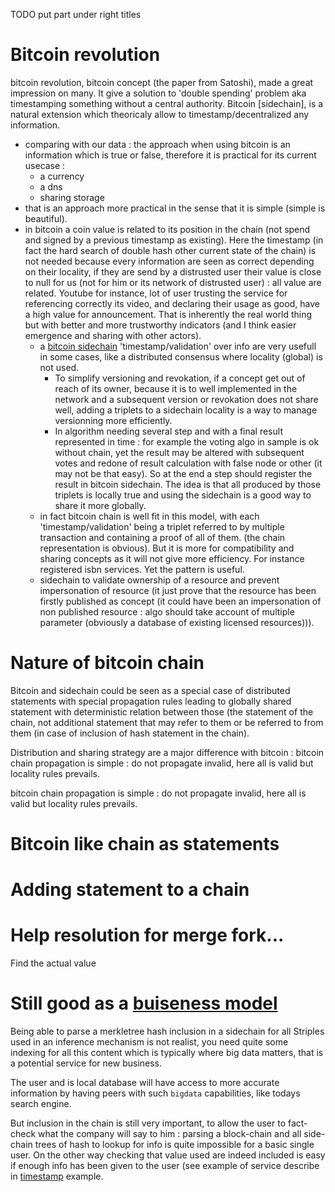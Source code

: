 [hm]: # (+++)
[hm]: # (date = "2015-05-30T12:43:26+01:00")
[hm]: # (draft = true)
[hm]: # (title = "Sidechain and striple")
[hm]: # (+++)



TODO put part under right titles

# Bitcoin revolution

bitcoin revolution, bitcoin concept (the paper from Satoshi), made a great impression on many. It give a solution to 'double spending' problem aka timestamping something without a central authority. Bitcoin [sidechain], is a natural extension which theoricaly allow to timestamp/decentralized any information.
  - comparing with our data : the approach when using bitcoin is an information which is true or false, therefore it is practical for its current usecase :
    - a currency
    - a dns
    - sharing storage
  - that is an approach more practical in the sense that it is simple (simple is beautiful).
  - in bitcoin a coin value is related to its position in the chain (not spend and signed by a previous timestamp as existing). Here the timestamp (in fact the hard search of double hash other current state of the chain) is not needed because every information are seen as correct depending on their locality, if they are send by a distrusted user their value is close to null for us (not for him or its network of distrusted user) : all value are related. Youtube for instance, lot of user trusting the service for referencing correctly its video, and declaring their usage as good, have a high value for announcement. That is inherently the real world thing but with better and more trustworthy indicators (and I think easier emergence and sharing with other actors).
    - a [bitcoin sidechain](./sidechaintimestamp.md) 'timestamp/validation' over info are very usefull in some cases, like a distributed consensus where locality (global) is not used.
      - To simplify versioning and revokation, if a concept get out of reach of its owner, because it is to well implemented in the network and a subsequent version or revokation does not share well, adding a triplets to a sidechain locality is a way to manage versionning more efficiently.
      - In algorithm needing several step and with a final result represented in time : for example the voting algo in sample is ok without chain, yet the result may be altered with subsequent votes and redone of result calculation with false node or other (it may not be that easy). So at the end a step should register the result in bitcoin sidechain. The idea is that all produced by those triplets is locally true and using the sidechain is a good way to share it more globally.
    - in fact bitcoin chain is well fit in this model, with each 'timestamp/validation' being a triplet referred to by multiple transaction and containing a proof of all of them. (the chain representation is obvious). But it is more for compatibility and sharing concepts as it will not give more efficiency. For instance registered isbn services. Yet the pattern is useful.
    - sidechain to validate ownership of a resource and prevent impersonation of resource (it just prove that the resource has been firstly published as concept (it could have been an impersonation of non published resource : algo should take account of multiple parameter (obviously a database of existing licensed resources))).




# Nature of bitcoin chain

Bitcoin and sidechain could be seen as a special case of distributed statements with special propagation rules leading to globally shared statement with deterministic relation between those (the statement of the chain, not additional statement that may refer to them or be referred to from them (in case of inclusion of hash statement in the chain).

Distribution and sharing strategy are a major difference with bitcoin : bitcoin chain propagation is simple : do not propagate invalid, here all is valid but locality rules prevails. 

bitcoin chain propagation is simple : do not propagate invalid, here all is valid but locality rules prevails.

# Bitcoin like chain as statements

# Adding statement to a chain


# Help resolution for merge fork...

Find the actual value

# Still good as a [buiseness model](./company.md)

Being able to parse a merkletree hash inclusion in a sidechain for all Striples used in an inference mechanism is not realist, you need quite some indexing for all this content which is typically where big data matters, that is a potential service for new business.

The user and is local database will have access to more accurate information by having peers with such `bigdata` capabilities, like todays search engine.

But inclusion in the chain is still very important, to allow the user to fact-check what the company will say to him : parsing a block-chain and all side-chain trees of hash to lookup for info is quite impossible for a basic single user. On the other way checking that value used are indeed included is easy if enough info has been given to the user (see example of service describe in [timestamp](./sidechaintimestamp.md) example.

